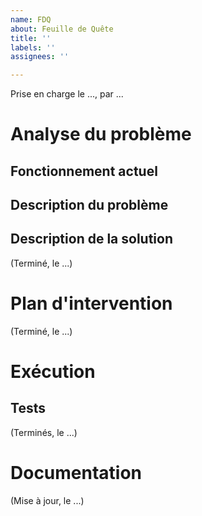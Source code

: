 ```yaml
---
name: FDQ
about: Feuille de Quête
title: ''
labels: ''
assignees: ''

---
```


Prise en charge le ..., par ...

# Analyse du problème

## Fonctionnement actuel

## Description du problème

## Description de la solution

(Terminé, le ...)

# Plan d'intervention

(Terminé, le ...)

# Exécution

## Tests

(Terminés, le ...)

# Documentation

(Mise à jour, le ...)
